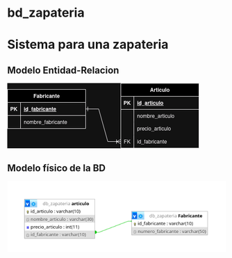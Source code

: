 # bd_zapateria

# Sistema para una zapateria

## Modelo Entidad-Relacion
![modelo Entidad-Relaciom](img/bd_zapateria.png "Madelo Entidadd-Relacion")

## Modelo físico de la BD

![modelo físico](img/modelo_físico.png "Modelo físico de la BD")